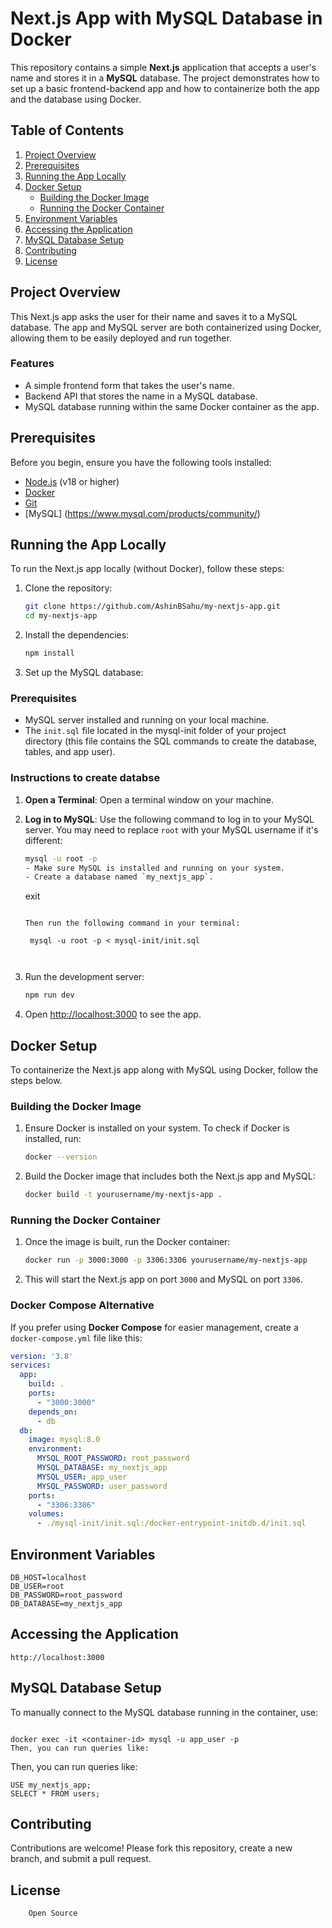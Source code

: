 # Next.js App with MySQL Database in Docker

This repository contains a simple **Next.js** application that accepts a user's name and stores it in a **MySQL** database. The project demonstrates how to set up a basic frontend-backend app and how to containerize both the app and the database using Docker.

## Table of Contents

1. [Project Overview](#project-overview)
2. [Prerequisites](#prerequisites)
3. [Running the App Locally](#running-the-app-locally)
4. [Docker Setup](#docker-setup)
   - [Building the Docker Image](#building-the-docker-image)
   - [Running the Docker Container](#running-the-docker-container)
5. [Environment Variables](#environment-variables)
6. [Accessing the Application](#accessing-the-application)
7. [MySQL Database Setup](#mysql-database-setup)
8. [Contributing](#contributing)
9. [License](#license)

## Project Overview

This Next.js app asks the user for their name and saves it to a MySQL database. The app and MySQL server are both containerized using Docker, allowing them to be easily deployed and run together.

### Features

- A simple frontend form that takes the user's name.
- Backend API that stores the name in a MySQL database.
- MySQL database running within the same Docker container as the app.

## Prerequisites

Before you begin, ensure you have the following tools installed:

- [Node.js](https://nodejs.org/) (v18 or higher)
- [Docker](https://www.docker.com/get-started)
- [Git](https://git-scm.com/)
- [MySQL] (https://www.mysql.com/products/community/)

## Running the App Locally

To run the Next.js app locally (without Docker), follow these steps:

1. Clone the repository:

    ```bash
    git clone https://github.com/AshinBSahu/my-nextjs-app.git
    cd my-nextjs-app
    ```

2. Install the dependencies:

    ```bash
    npm install
    ```

3. Set up the MySQL database:

### Prerequisites

- MySQL server installed and running on your local machine.
- The `init.sql` file located in the mysql-init folder of your project directory (this file contains the SQL commands to create the database, tables, and app user).

### Instructions to create databse

1. **Open a Terminal**:
   Open a terminal window on your machine.

2. **Log in to MySQL**:
   Use the following command to log in to your MySQL server. You may need to replace `root` with your MySQL username if it's different:

   ```bash
   mysql -u root -p
   - Make sure MySQL is installed and running on your system.
   - Create a database named `my_nextjs_app`.

    ```
    exit
    ```

    Then run the following command in your terminal:
    ```
        mysql -u root -p < mysql-init/init.sql
    ```


4. Run the development server:

    ```bash
    npm run dev
    ```

5. Open [http://localhost:3000](http://localhost:3000) to see the app.

## Docker Setup

To containerize the Next.js app along with MySQL using Docker, follow the steps below.

### Building the Docker Image

1. Ensure Docker is installed on your system. To check if Docker is installed, run:

    ```bash
    docker --version
    ```

2. Build the Docker image that includes both the Next.js app and MySQL:

    ```bash
    docker build -t yourusername/my-nextjs-app .
    ```

### Running the Docker Container

1. Once the image is built, run the Docker container:

    ```bash
    docker run -p 3000:3000 -p 3306:3306 yourusername/my-nextjs-app
    ```

2. This will start the Next.js app on port `3000` and MySQL on port `3306`.

### Docker Compose Alternative

If you prefer using **Docker Compose** for easier management, create a `docker-compose.yml` file like this:

```yaml
version: '3.8'
services:
  app:
    build: .
    ports:
      - "3000:3000"
    depends_on:
      - db
  db:
    image: mysql:8.0
    environment:
      MYSQL_ROOT_PASSWORD: root_password
      MYSQL_DATABASE: my_nextjs_app
      MYSQL_USER: app_user
      MYSQL_PASSWORD: user_password
    ports:
      - "3306:3306"
    volumes:
      - ./mysql-init/init.sql:/docker-entrypoint-initdb.d/init.sql
```
## Environment Variables
```
DB_HOST=localhost
DB_USER=root
DB_PASSWORD=root_password
DB_DATABASE=my_nextjs_app
```
## Accessing the Application
```
http://localhost:3000
```
## MySQL Database Setup

To manually connect to the MySQL database running in the container, use:

```

docker exec -it <container-id> mysql -u app_user -p
Then, you can run queries like:
```
Then, you can run queries like:

```
USE my_nextjs_app;
SELECT * FROM users;
```

## Contributing

Contributions are welcome! Please fork this repository, create a new branch, and submit a pull request.

## License
```
    Open Source
```